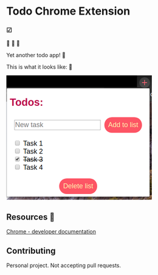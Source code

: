 # Todo Chrome Extension

### ☑

🐶
🌈
🍦

Yet another todo app! 🐰

This is what it looks like: 👀

![todo extension screen shot](https://github.com/FlaviaBastos/todo_extension/blob/master/todo_extension.png "Todo extension screenshot")

## Resources 📖
[Chrome - developer documentation](https://developer.chrome.com/extensions/getstarted)

## Contributing
Personal project. Not accepting pull requests.
